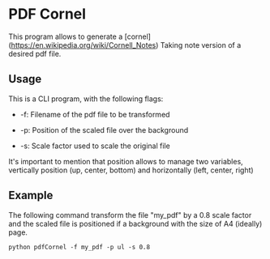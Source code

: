 # PDF Cornel

This program allows to generate a [cornel] (https://en.wikipedia.org/wiki/Cornell_Notes) Taking note version of a desired pdf file.

## Usage

This is a CLI program, with the following flags:

-   -f: Filename of the pdf file to be transformed

-   -p: Position of the scaled file over the background

-   -s: Scale factor used to scale the original file

It's important to mention that position allows to manage two variables, vertically position (up, center, bottom) and horizontally (left, center, right)

## Example

The following command transform the file "my_pdf" by a 0.8 scale factor and the scaled file is positioned if a background with the size of A4 (ideally) page.

`python pdfCornel -f my_pdf -p ul -s 0.8`
